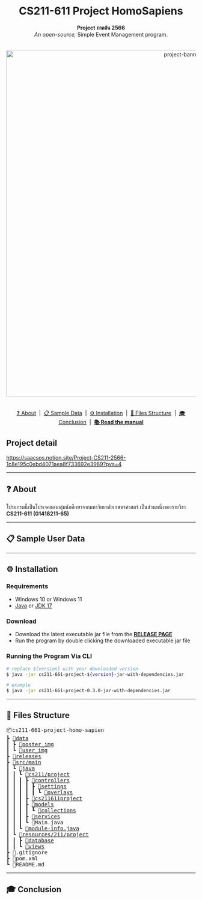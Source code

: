 <h1 align="center">CS211-611 Project HomoSapiens</h1>
<p align="center">
    <b>Project ภาคต้น 2566</b> <br>
    <i>An open-source,</i> Simple Event Management program.<br>
    <br>
    <br><img width="922" alt="project-banner" src="https://github.com/CS211-661/cs211-661-project-homo-sapien/assets/96496274/755eff15-24c0-4a3e-af82-a2097f1768eb"><br>
    <br>
    <br><a href="">❓ About</a>‎ ‎ |‎ ‎ 
    <a href="">📋 Sample Data</a>‎ ‎ |‎ ‎ 
    <a href="">⚙️ Installation</a>‎ ‎ |‎ ‎ 
    <a href="">📁 Files Structure</a>‎ ‎ |‎ ‎ 
    <a href="">🎓 Conclusion</a>‎ ‎ |‎ ‎ 
    <b><a href="">📚 Read the manual</a></b><br>
</p>

## Project detail
https://saacsos.notion.site/Project-CS211-2566-1c8e195c0ebd4071aea8f733692e3989?pvs=4

---

## ❓ About
โปรแกรมนี้เป็นโปรเจคของกลุ่มนักศึกษาจากมหาวิทยาลัยเกษตรศาสตร์ เป็นส่วนหนึ่งของรายวิชา <b>CS211-611 (01418211-65)</b>

---

## 📋 Sample User Data

---

## ⚙️ Installation
### Requirements
- Windows 10 or Windows 11
- <a href="https://www.java.com/en/">Java</a> or <a href="https://www.oracle.com/java/technologies/javase/jdk17-archive-downloads.html">JDK 17</a>

### Download
- Download the latest executable jar file from the <b><a href="https://github.com/CS211-661/cs211-661-project-homo-sapien/releases">RELEASE PAGE</a></b>
- Run the program by double clicking the downloaded executable jar file

### Running the Program Via CLI
```bash
# replace ${version} with your downloaded version
$ java -jar cs211-661-project-${version}-jar-with-dependencies.jar
```

```bash
# example
$ java -jar cs211-661-project-0.3.0-jar-with-dependencies.jar
```

---

## 📁 Files Structure
<pre>
📦cs211-661-project-homo-sapien
┣ <a href="https://github.com/CS211-661/cs211-661-project-homo-sapien/tree/main/data">📂data</a>
┃ ┣ <a href="https://github.com/CS211-661/cs211-661-project-homo-sapien/tree/main/data/poster_img">📂poster_img</a>
┃ ┗ <a href="https://github.com/CS211-661/cs211-661-project-homo-sapien/tree/main/user_img">📂user_img</a>
┣ <a href="https://github.com/CS211-661/cs211-661-project-homo-sapien/tree/main/releases">📂releases</a>
┣ <a href="https://github.com/CS211-661/cs211-661-project-homo-sapien/tree/main/src/main">📂src/main</a>
┃ ┗ <a href="https://github.com/CS211-661/cs211-661-project-homo-sapien/tree/main/src/main/java">📂java</a>
┃ ┃ ┗ <a href="https://github.com/CS211-661/cs211-661-project-homo-sapien/tree/main/src/main/java/cs211/project">📂cs211/project</a>
┃ ┃ ┃ ┣ <a href="https://github.com/CS211-661/cs211-661-project-homo-sapien/tree/main/src/main/java/cs211/project/controllers">📂controllers</a>
┃ ┃ ┃ ┃ ┣ <a href="https://github.com/CS211-661/cs211-661-project-homo-sapien/tree/main/src/main/java/cs211/project/controllers/settings">📂settings</a>
┃ ┃ ┃ ┃ ┃ ┗ <a href="https://github.com/CS211-661/cs211-661-project-homo-sapien/tree/main/src/main/java/cs211/project/controllers/settings/overlays">📂overlays</a>
┃ ┃ ┃ ┣ <a href="https://github.com/CS211-661/cs211-661-project-homo-sapien/tree/main/src/main/java/cs211/project/cs211661project">📂cs211611project</a>
┃ ┃ ┃ ┣ <a href="https://github.com/CS211-661/cs211-661-project-homo-sapien/tree/main/src/main/java/cs211/project/models">📂models</a>
┃ ┃ ┃ ┃ ┗ <a href="https://github.com/CS211-661/cs211-661-project-homo-sapien/tree/main/src/main/java/cs211/project/models/collections">📂collections</a>
┃ ┃ ┃ ┣ <a href="https://github.com/CS211-661/cs211-661-project-homo-sapien/tree/main/src/main/java/cs211/project/services">📂services</a>
┃ ┃ ┃ ┗ 📜Main.java
┃ ┃ ┗ <a href="https://github.com/CS211-661/cs211-661-project-homo-sapien/tree/main/src/main/java/module-info.java">📜module-info.java</a>
┃ ┗ <a href="https://github.com/CS211-661/cs211-661-project-homo-sapien/tree/main/src/main/resources">📂resources/211/project</a>
┃ ┃ ┣ <a href="https://github.com/CS211-661/cs211-661-project-homo-sapien/tree/main/src/main/resources/cs211/project/database">📂database</a>
┃ ┃ ┗ <a href="https://github.com/CS211-661/cs211-661-project-homo-sapien/tree/main/src/main/resources/cs211/project/views">📂views</a>
┣ 📜.gitignore
┣ 📜pom.xml
┗ 📜README.md
</pre>

---

## 🎓 Conclusion